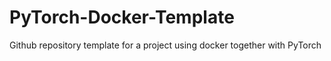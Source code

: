 # PyTorch-Docker-Template
Github repository template for a project using docker together with PyTorch
